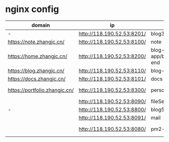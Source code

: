 # nginx config

| domain                          | ip                           | project                    | path                              |
| ------------------------------- | ---------------------------- | -------------------------- | --------------------------------- |
| -                               | <http://118.190.52.53:8201/> | blog3.0                    | /opt/webServer/blog3.0            |
| <https://note.zhangjc.cn/>      | <http://118.190.52.53:8100/> | note                       | /opt/webServer/my-note            |
| <https://home.zhangjc.cn/>      | <http://118.190.52.53:8200/> | blog-app/blog5.0_front-end | /opt/webServer/blog-app           |
| <https://blog.zhangjc.cn/>      | <http://118.190.52.53:8110/> | blog-hexo                  | /opt/webServer/blog-hexo          |
| <https://docs.zhangjc.cn/>      | <http://118.190.52.53:8101/> | docs                       | /opt/webServer/my-docs            |
| <https://portfolio.zhangjc.cn/> | <http://118.190.52.53:8300/> | personal-portfolio         | /opt/webServer/personal-portfolio |
|                                 | <http://118.190.52.53:8090/> | fileServer                 | /opt/nodeServer/?                 |
| -                               | <http://118.190.52.53:8800/> | blog5.0_back-end           | /opt/nodeServer/nestjs            |
|                                 | <http://118.190.52.53:8091/> | mail                       | /opt/nodeServer/mailServer        |
|                                 | <http://118.190.52.53:8080/> | pm2-webui                  | /opt/webServer/pm2-webui          |
